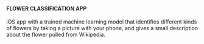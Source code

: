 #### FLOWER CLASSIFICATION APP ####
iOS app with a trained machine learning model that identifies different kinds of flowers by taking a picture with your phone, and gives a small description about the flower pulled from Wikipedia.
